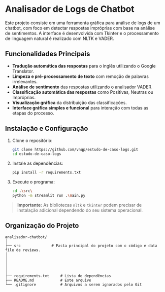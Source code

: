 # Analisador de Logs de Chatbot

Este projeto consiste em uma ferramenta gráfica para análise de logs de um chatbot, com foco em detectar respostas impróprias com base na análise de sentimentos. A interface é desenvolvida com Tkinter e o processamento de linguagem natural é realizado com NLTK e VADER.

## Funcionalidades Principais

- **Tradução automática das respostas** para o inglês utilizando o Google Translator.
- **Limpeza e pré-processamento de texto** com remoção de palavras irrelevantes.
- **Análise de sentimento** das respostas utilizando o analisador VADER.
- **Classificação automática das respostas** como Positivas, Neutras ou Impróprias.
- **Visualização gráfica** da distribuição das classificações.
- **Interface gráfica simples e funcional** para interação com todas as etapas do processo.

## Instalação e Configuração

1. Clone o repositório:

   ```bash
   git clone https://github.com/vnqp/estudo-de-caso-logs.git
   cd estudo-de-caso-logs
   ```

2. Instale as dependências:

   ```bash
   pip install -r requirements.txt
   ```

3. Execute o programa:

   ```bash
   cd .\src\
   python -m streamlit run .\main.py
   ```

> **Importante:** As bibliotecas `nltk` e `tkinter` podem precisar de instalação adicional dependendo do seu sistema operacional.

## Organização do Projeto

```
analisador-chatbot/
│
├── src              # Pasta principal do projeto com o código e data file de reviews.
│
│
│
│
│
├── requirements.txt     # Lista de dependências
├── README.md            # Este arquivo
└── .gitignore           # Arquivos a serem ignorados pelo Git
```
